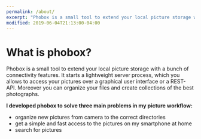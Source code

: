 ```yaml
---
permalink: /about/
excerpt: "Phobox is a small tool to extend your local picture storage with a bunch of connectivity features."
modified: 2019-06-04T21:13:00-04:00
---
```


# What is phobox?
Phobox is a small tool to extend your local picture storage with a bunch of connectivity features. 
It starts a lightweight server process, which you allows to access your pictures over a graphical user interface
or a REST-API. Moreover you can organize your files and create collections of the best photographs.

**I developed phobox to solve three main problems in my picture workflow:**
 - organize new pictures from camera to the correct directories
 - get a simple and fast access to the pictures on my smartphone at home
 - search for pictures
